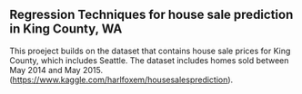 ## Regression Techniques for house sale prediction in King County, WA


This proeject builds on the dataset that contains house sale prices for King County, which includes Seattle. The dataset includes homes sold between May 2014 and May 2015. (https://www.kaggle.com/harlfoxem/housesalesprediction). 

